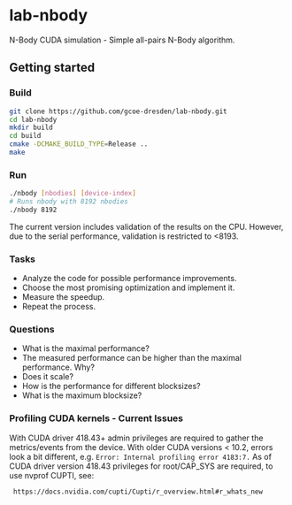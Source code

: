 # lab-nbody
N-Body CUDA simulation - Simple all-pairs N-Body algorithm.

## Getting started

### Build

``` bash
git clone https://github.com/gcoe-dresden/lab-nbody.git
cd lab-nbody
mkdir build
cd build
cmake -DCMAKE_BUILD_TYPE=Release ..
make
```

### Run

``` bash
./nbody [nbodies] [device-index]
# Runs nbody with 8192 nbodies
./nbody 8192
```
The current version includes validation of the results on the CPU.
However, due to the serial performance, validation is restricted to <8193.

### Tasks

- Analyze the code for possible performance improvements.
- Choose the most promising optimization and implement it.
- Measure the speedup.
- Repeat the process.

### Questions

- What is the maximal performance?
- The measured performance can be higher than the maximal performance. Why?
- Does it scale?
- How is the performance for different blocksizes?
- What is the maximum blocksize?

### Profiling CUDA kernels - Current Issues

With CUDA driver 418.43+ admin privileges are required to gather the metrics/events from the device.
With older CUDA versions < 10.2, errors look a bit different, e.g. `Error: Internal profiling error 4183:7.`
As of CUDA driver version 418.43 privileges for root/CAP_SYS are required, to use nvprof CUPTI, see:

     https://docs.nvidia.com/cupti/Cupti/r_overview.html#r_whats_new
